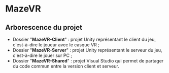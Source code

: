 # MazeVR

## Arborescence du projet
- Dossier "**MazeVR-Client**" : projet Unity représentant le client du jeu, c'est-à-dire le joueur avec le casque VR ;
- Dossier "**MazeVR-Server**" : projet Unity représentant le serveur du jeu, c'est-à-dire le jouer sur PC ;
- Dossier "**MazeVR-Shared**" : projet Visual Studio qui permet de partager du code commun entre la version client et serveur.
